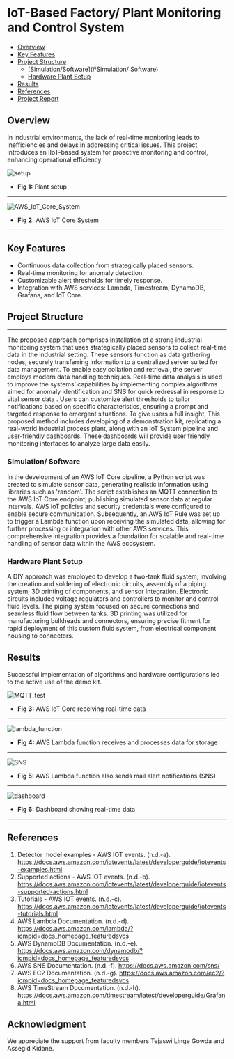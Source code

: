 # IoT-Based Factory/ Plant Monitoring and Control System


- [Overview](#overview)
- [Key Features](#key-features)
- [Project Structure](#project-structure)
  - [Simulation/Software](#Simulation/ Software)
  - [Hardware Plant Setup](#hardware-plant-setup)
- [Results](#results)
- [References](#references)
- [Project Report](Report/AME_598_Final_Project_Report.pdf)

## Overview

In industrial environments, the lack of real-time monitoring leads to inefficiencies and delays in addressing critical issues. This project introduces an IIoT-based system for proactive monitoring and control, enhancing operational efficiency.

![setup](Media/setup.jpg)
- **Fig 1:** Plant setup
---
![AWS_IoT_Core_System](Media/AWS_IoT_Core_System.jpg)
- **Fig 2:** AWS IoT Core System
---
## Key Features

- Continuous data collection from strategically placed sensors.
- Real-time monitoring for anomaly detection.
- Customizable alert thresholds for timely response.
- Integration with AWS services: Lambda, Timestream, DynamoDB, Grafana, and IoT Core.

## Project Structure
---
The proposed approach comprises installation of a strong industrial monitoring system that uses strategically placed sensors to collect real-time data in the industrial setting. These sensors function as data gathering nodes, securely transferring information to a centralized server suited for data management. To enable easy collation and retrieval, the server employs modern data handling techniques. Real-time data analysis is used to improve the systems’ capabilities by implementing complex algorithms aimed for anomaly identification and SNS for quick redressal in response to vital sensor data . Users can customize alert thresholds to tailor notifications based on specific characteristics, ensuring a prompt and targeted response to emergent situations. To give users a full insight, This proposed method includes developing of a demonstration kit, replicating a real-world industrial process plant, along with an IoT System pipeline and user-friendly dashboards. These dashboards will provide user friendly monitoring interfaces to analyze large data easily.

### Simulation/ Software

In the development of an AWS IoT Core pipeline, a Python script was created to simulate sensor data, generating realistic information using libraries such as 'random'. The script establishes an MQTT connection to the AWS IoT Core endpoint, publishing simulated sensor data at regular intervals. AWS IoT policies and security credentials were configured to enable secure communication. Subsequently, an AWS IoT Rule was set up to trigger a Lambda function upon receiving the simulated data, allowing for further processing or integration with other AWS services. This comprehensive integration provides a foundation for scalable and real-time handling of sensor data within the AWS ecosystem.

### Hardware Plant Setup

A DIY approach was employed to develop a two-tank fluid system, involving the creation and soldering of electronic circuits, assembly of a piping system, 3D printing of components, and sensor integration. Electronic circuits included voltage regulators and controllers to monitor and control fluid levels. The piping system focused on secure connections and seamless fluid flow between tanks. 3D printing was utilized for manufacturing bulkheads and connectors, ensuring precise fitment for rapid deployment of this custom fluid system, from electrical component housing to connectors.

## Results

Successful implementation of algorithms and hardware configurations led to the active use of the demo kit.

![MQTT_test](Media/MQTT_test.jpg)
- **Fig 3:** AWS IoT Core receiving real-time data
---
![lambda_function](Media/lambda_function.jpg)
- **Fig 4:** AWS Lambda function receives and processes data for storage
---
![SNS](Media/SNS.jpg)
- **Fig 5:** AWS Lambda function also sends mail alert notifications (SNS)
---
![dashboard](Media/dashboard.jpg)
- **Fig 6:** Dashboard showing real-time data
---


## References

1. Detector model examples - AWS IOT events. (n.d.-a). https://docs.aws.amazon.com/iotevents/latest/developerguide/iotevents-examples.html  
2. Supported actions - AWS IOT events. (n.d.-b). https://docs.aws.amazon.com/iotevents/latest/developerguide/iotevents-supported-actions.html 
3. Tutorials - AWS IOT events. (n.d.-c). https://docs.aws.amazon.com/iotevents/latest/developerguide/iotevents-tutorials.html
4. AWS Lambda Documentation. (n.d.-d). https://docs.aws.amazon.com/lambda/?icmpid=docs_homepage_featuredsvcs
5. AWS DynamoDB Documentation. (n.d.-e). https://docs.aws.amazon.com/dynamodb/?icmpid=docs_homepage_featuredsvcs
6. AWS SNS Documentation. (n.d.-f). https://docs.aws.amazon.com/sns/
7. AWS EC2 Documentation. (n.d.-g). https://docs.aws.amazon.com/ec2/?icmpid=docs_homepage_featuredsvcs
8. AWS TimeStream Documentation. (n.d.-h). https://docs.aws.amazon.com/timestream/latest/developerguide/Grafana.html

## Acknowledgment
We appreciate the support from faculty members Tejaswi Linge Gowda and Assegid Kidane.
